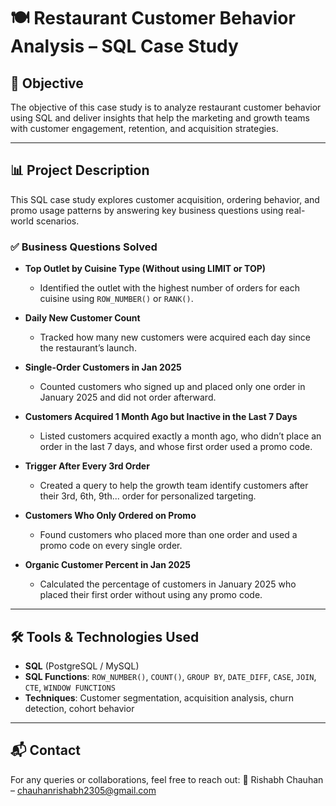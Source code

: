 # 🍽️ Restaurant Customer Behavior Analysis – SQL Case Study

## 📌 Objective
The objective of this case study is to analyze restaurant customer behavior using SQL and deliver insights that help the marketing and growth teams with customer engagement, retention, and acquisition strategies.

---

## 📊 Project Description

This SQL case study explores customer acquisition, ordering behavior, and promo usage patterns by answering key business questions using real-world scenarios.

### ✅ Business Questions Solved

- **Top Outlet by Cuisine Type (Without using LIMIT or TOP)**
  - Identified the outlet with the highest number of orders for each cuisine using `ROW_NUMBER()` or `RANK()`.

- **Daily New Customer Count**
  - Tracked how many new customers were acquired each day since the restaurant’s launch.

- **Single-Order Customers in Jan 2025**
  - Counted customers who signed up and placed only one order in January 2025 and did not order afterward.

- **Customers Acquired 1 Month Ago but Inactive in the Last 7 Days**
  - Listed customers acquired exactly a month ago, who didn’t place an order in the last 7 days, and whose first order used a promo code.

- **Trigger After Every 3rd Order**
  - Created a query to help the growth team identify customers after their 3rd, 6th, 9th... order for personalized targeting.

- **Customers Who Only Ordered on Promo**
  - Found customers who placed more than one order and used a promo code on every single order.

- **Organic Customer Percent in Jan 2025**
  - Calculated the percentage of customers in January 2025 who placed their first order without using any promo code.

---

## 🛠️ Tools & Technologies Used

- **SQL** (PostgreSQL / MySQL)
- **SQL Functions**: `ROW_NUMBER()`, `COUNT()`, `GROUP BY`, `DATE_DIFF`, `CASE`, `JOIN`, `CTE`, `WINDOW FUNCTIONS`
- **Techniques**: Customer segmentation, acquisition analysis, churn detection, cohort behavior

---




## 📬 Contact
For any queries or collaborations, feel free to reach out:
📧 Rishabh Chauhan – chauhanrishabh2305@gmail.com
